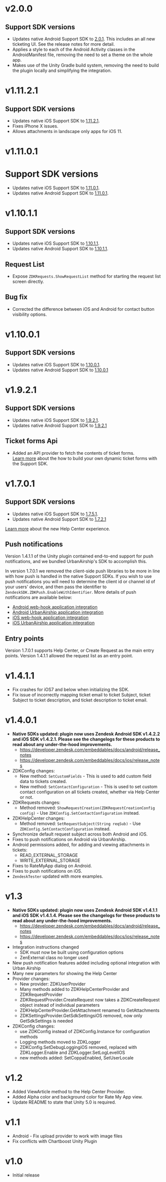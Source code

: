 # v2.0.0

## Support SDK versions
* Updates native Android Support SDK to [2.0.1](https://developer.zendesk.com/embeddables/docs/android-support-sdk/release_notes#2.0.0). 
This includes an all new ticketing UI. See the release notes for more detail.
* Applies a style to each of the Android Activity classes in the AndroidManifest file, removing 
the need to set a theme on the whole app. 
* Makes use of the Unity Gradle build system, removing the need to build the plugin locally and 
simplifying the integration. 

# v1.11.2.1

## Support SDK versions
* Updates native iOS Support SDK to [1.11.2.1](https://developer.zendesk.com/embeddables/docs/ios/version_information).
* Fixes iPhone X issues.
* Allows attachments in landscape only apps for iOS 11.

# v1.11.0.1

# Support SDK versions
* Updates native iOS Support SDK to [1.11.0.1](https://developer.zendesk.com/embeddables/docs/ios/version_information).
* Updates native Android Support SDK to [1.11.0.1](https://developer.zendesk.com/embeddables/docs/android/version_information).

# v1.10.1.1

## Support SDK versions

* Updates native iOS Support SDK to [1.10.1.1](https://developer.zendesk.com/embeddables/docs/ios/version_information).
* Updates native Android Support SDK to [1.10.1.1](https://developer.zendesk.com/embeddables/docs/android/version_information).

## Request List

* Expose `ZDKRequests.ShowRequestList` method for starting the request list screen directly. 

## Bug fix

* Corrected the difference between iOS and Android for contact button visibility options.

# v1.10.0.1

## Support SDK versions

* Updates native iOS Support SDK to [1.10.0.1](https://developer.zendesk.com/embeddables/docs/ios/version_information).
* Updates native Android Support SDK to [1.10.0.1](https://developer.zendesk.com/embeddables/docs/android/version_information)

# v1.9.2.1

## Support SDK versions
* Updates native iOS Support SDK to [1.9.2.1](https://developer.zendesk.com/embeddables/docs/ios/version_information).
* Updates native Android Support SDK to [1.9.2.1](https://developer.zendesk.com/embeddables/docs/android/version_information)

## Ticket forms Api

* Added an API provider to fetch the contents of ticket forms.     
[Learn more](https://support.zendesk.com/hc/en-us/articles/115003181667-Build-your-own-dynamic-ticket-forms-with-the-Support-SDK) about the how to build your own dynamic ticket forms with the Support SDK.

# v1.7.0.1

## Support SDK versions

* Updates native iOS Support SDK to [1.7.5.1](https://developer.zendesk.com/embeddables/docs/ios/version_information).
* Updates native Android Support SDK to [1.7.2.1](https://developer.zendesk.com/embeddables/docs/android/version_information)

[Learn more](https://support.zendesk.com/hc/en-us/articles/224252968-Introducing-Support-SDK-v1-7-A-new-Help-Center-experience-and-options) about the new Help Center experience.

## Push notifications

Version 1.4.1.1 of the Unity plugin contained end-to-end support for push notifications, and we bundled UrbanAirship's SDK to accomplish this.

In version 1.7.0.1 we removed the client-side push libraries to be more in line with how push is handled in the native Support SDKs. If you wish to use push notifications you will need to determine the client id or channel id of your users' device, and then pass the identifier to `ZendeskSDK.ZDKPush.EnableWithIdentifier`. More details of push notifications are available below:

* [Android web-hook application integration](https://developer.zendesk.com/embeddables/docs/android/handle_push_notifications_wh#application-integration)
* [Android UrbanAirship application integration](https://developer.zendesk.com/embeddables/docs/android/handle_push_notifications_ua#application-integration)
* [iOS web-hook application integration](https://developer.zendesk.com/embeddables/docs/ios/handle_push_notifications_wh#application-integration)
* [iOS UrbanAirship application integration](https://developer.zendesk.com/embeddables/docs/ios/handle_push_notifications_ua#application-integration)

## Entry points

Version 1.7.0.1 supports Help Center, or Create Request as the main entry points. Version 1.4.1.1 allowed the request list as an entry point.

# v1.4.1.1
* Fix crashes for iOS7 and below when initializing the SDK.
* Fix issue of incorrectly mapping ticket email to ticket Subject, ticket Subject to ticket description, and ticket description to ticket email.

# v1.4.0.1

* **Native SDKs updated: plugin now uses Zendesk Android SDK v1.4.2.2 and iOS SDK v1.4.2.1. Please see the changelogs for these products to read about any under-the-hood improvements.**
    * https://developer.zendesk.com/embeddables/docs/android/release_notes
    * https://developer.zendesk.com/embeddables/docs/ios/release_notes
* ZDKConfig changes:
    * New method: `SetCustomFields` - This is used to add custom field data to tickets created.
    * New method: `SetContactConfiguration` - This is used to set custom contact configuration on all tickets created, whether via Help Center or not.
* ZDKRequests changes:
    * Method removed: `ShowRequestCreation(ZDKRequestCreationConfig config)` - Use `ZDKConfig.SetContactConfiguration` instead.
* ZDKHelpCenter changes:
    * Method removed: `SetRequestSubject(String reqSub)` - Use `ZDKConfig.SetContactConfiguration` instead.
*  Synchronize default request subject across both Android and iOS.
*  Fixes to push notifications on Android via UrbanAirship.
*  Android permissions added, for adding and viewing attachments in tickets:
    * READ_EXTERNAL_STORAGE
    * WRITE_EXTERNAL_STORAGE
*  Fixes to RateMyApp dialog on Android.
*  Fixes to push notifications on iOS.
*  `ZendeskTester` updated with more examples.

# v1.3

* **Native SDKs updated: plugin now uses Zendesk Android SDK v1.4.1.1 and iOS SDK v1.4.1.4. Please see the changelogs for these products to read about any under-the-hood improvements.**
    * https://developer.zendesk.com/embeddables/docs/android/release_notes
    * https://developer.zendesk.com/embeddables/docs/ios/release_notes
* Integration instructions changed
    * SDK must now be built using configuration options
    * ZenExternal class no longer used
* New push notification features added including optional integration with Urban Airship
* Many new parameters for showing the Help Center
* Provider changes:
    * New provider: ZDKUserProvider
    * Many methods added to ZDKHelpCenterProvider and ZDKRequestProvider
    * ZDKRequestProvider.CreateRequest now takes a ZDKCreateRequest object instead of individual parameters
    * ZDKHelpCenterProvider.GetAttachment renamed to GetAttachments
    * ZDKSettingsProvider.GetSdkSettingsiOS removed, now only GetSdkSettings is needed
* ZDKConfig changes:
    * use ZDKConfig instead of ZDKConfig.Instance for configuration methods
    * Logging methods moved to ZDKLogger
    * ZDKConfig.SetDebugLoggingiOS removed, replaced with ZDKLogger.Enable and ZDKLogger.SetLogLevelIOS
    * new methods added: SetCoppaEnabled, SetUserLocale

# v1.2

* Added ViewArticle method to the Help Center Provider.
* Added Alpha color and background color for Rate My App view.
* Update README to state that Unity 5.0 is required.

# v1.1

* Android - Fix upload provider to work with image files
* Fix conflicts with Chartboost Unity Plugin

# v1.0

* Initial release
